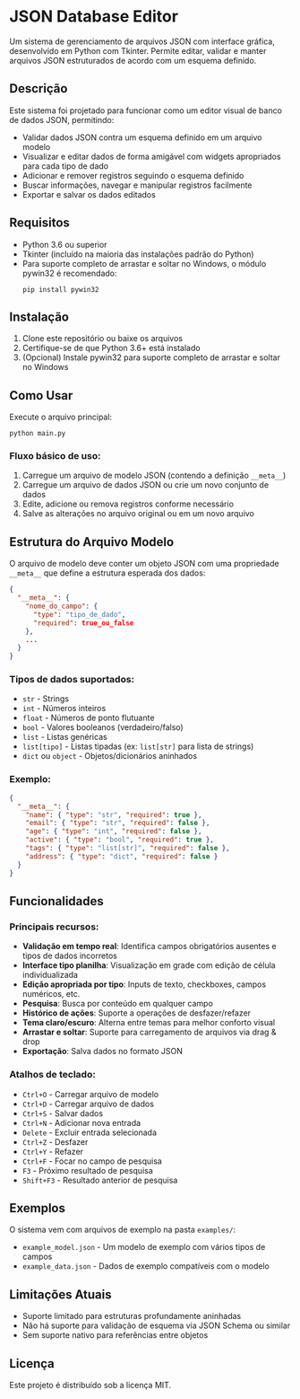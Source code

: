 # JSON Database Editor

Um sistema de gerenciamento de arquivos JSON com interface gráfica, desenvolvido em Python com Tkinter. Permite editar, validar e manter arquivos JSON estruturados de acordo com um esquema definido.

## Descrição

Este sistema foi projetado para funcionar como um editor visual de banco de dados JSON, permitindo:

- Validar dados JSON contra um esquema definido em um arquivo modelo
- Visualizar e editar dados de forma amigável com widgets apropriados para cada tipo de dado
- Adicionar e remover registros seguindo o esquema definido
- Buscar informações, navegar e manipular registros facilmente
- Exportar e salvar os dados editados

## Requisitos

- Python 3.6 ou superior
- Tkinter (incluído na maioria das instalações padrão do Python)
- Para suporte completo de arrastar e soltar no Windows, o módulo pywin32 é recomendado:
  ```
  pip install pywin32
  ```

## Instalação

1. Clone este repositório ou baixe os arquivos
2. Certifique-se de que Python 3.6+ está instalado
3. (Opcional) Instale pywin32 para suporte completo de arrastar e soltar no Windows

## Como Usar

Execute o arquivo principal:

```
python main.py
```

### Fluxo básico de uso:

1. Carregue um arquivo de modelo JSON (contendo a definição `__meta__`)
2. Carregue um arquivo de dados JSON ou crie um novo conjunto de dados
3. Edite, adicione ou remova registros conforme necessário
4. Salve as alterações no arquivo original ou em um novo arquivo

## Estrutura do Arquivo Modelo

O arquivo de modelo deve conter um objeto JSON com uma propriedade `__meta__` que define a estrutura esperada dos dados:

```json
{
  "__meta__": {
    "nome_do_campo": {
      "type": "tipo_de_dado",
      "required": true_ou_false
    },
    ...
  }
}
```

### Tipos de dados suportados:

- `str` - Strings
- `int` - Números inteiros
- `float` - Números de ponto flutuante
- `bool` - Valores booleanos (verdadeiro/falso)
- `list` - Listas genéricas
- `list[tipo]` - Listas tipadas (ex: `list[str]` para lista de strings)
- `dict` ou `object` - Objetos/dicionários aninhados

### Exemplo:

```json
{
  "__meta__": {
    "name": { "type": "str", "required": true },
    "email": { "type": "str", "required": false },
    "age": { "type": "int", "required": false },
    "active": { "type": "bool", "required": true },
    "tags": { "type": "list[str]", "required": false },
    "address": { "type": "dict", "required": false }
  }
}
```

## Funcionalidades

### Principais recursos:

- **Validação em tempo real**: Identifica campos obrigatórios ausentes e tipos de dados incorretos
- **Interface tipo planilha**: Visualização em grade com edição de célula individualizada
- **Edição apropriada por tipo**: Inputs de texto, checkboxes, campos numéricos, etc.
- **Pesquisa**: Busca por conteúdo em qualquer campo
- **Histórico de ações**: Suporte a operações de desfazer/refazer
- **Tema claro/escuro**: Alterna entre temas para melhor conforto visual
- **Arrastar e soltar**: Suporte para carregamento de arquivos via drag & drop
- **Exportação**: Salva dados no formato JSON

### Atalhos de teclado:

- `Ctrl+O` - Carregar arquivo de modelo
- `Ctrl+D` - Carregar arquivo de dados
- `Ctrl+S` - Salvar dados
- `Ctrl+N` - Adicionar nova entrada
- `Delete` - Excluir entrada selecionada
- `Ctrl+Z` - Desfazer
- `Ctrl+Y` - Refazer
- `Ctrl+F` - Focar no campo de pesquisa
- `F3` - Próximo resultado de pesquisa
- `Shift+F3` - Resultado anterior de pesquisa

## Exemplos

O sistema vem com arquivos de exemplo na pasta `examples/`:

- `example_model.json` - Um modelo de exemplo com vários tipos de campos
- `example_data.json` - Dados de exemplo compatíveis com o modelo

## Limitações Atuais

- Suporte limitado para estruturas profundamente aninhadas
- Não há suporte para validação de esquema via JSON Schema ou similar
- Sem suporte nativo para referências entre objetos

## Licença

Este projeto é distribuído sob a licença MIT.